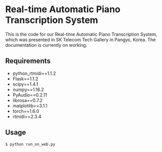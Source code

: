 Real-time Automatic Piano Transcription System
=======

This is the code for our Real-time Automatic Piano Transcription System, which was presented in SK Telecom Tech Gallery in Pangyo, Korea.
The documentation is currently on working.

Requirements
------
- python_rtmidi==1.1.2
- Flask==1.1.2
- scipy==1.4.1
- numpy==1.16.2
- PyAudio==0.2.11
- librosa==0.7.2
- matplotlib==3.1.1
- torch==1.6.0
- rtmidi==2.3.4


Usage
-----
```$ python run_on_web.py ```

